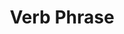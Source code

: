 ---
types: "word"

title: "Verb Phrase"

categories: ['']

tags: ['Verb', 'Phrase']

arabic: 'عبارة فعلية'

arexps: []

enwords: ['Verb Phrase']

enexps: []

arlexicons: 'ع'

enlexicons: 'V'

authors: ['Ruqayya Roshdy']

translators: ['']

citations: 'تطبيقات الذكاء الاصطناعي في خدمة اللغة العربية'

sources: 'مركز الملك عبدالله بن عبدالعزيز الدولي لخدمة اللغة العربية'

word: "true"

slug: ""
---